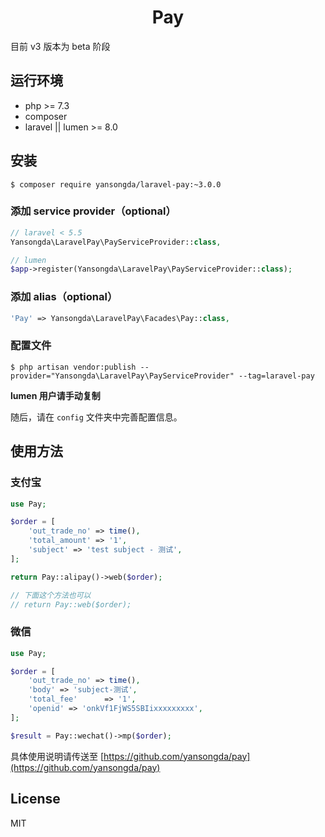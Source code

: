 <h1 align="center">Pay</h1>

目前 v3 版本为 beta 阶段

## 运行环境

- php >= 7.3
- composer
- laravel || lumen >= 8.0

## 安装

```Shell
$ composer require yansongda/laravel-pay:~3.0.0
```

### 添加 service provider（optional）

```PHP
// laravel < 5.5
Yansongda\LaravelPay\PayServiceProvider::class,

// lumen
$app->register(Yansongda\LaravelPay\PayServiceProvider::class);
```

### 添加 alias（optional）

```PHP
'Pay' => Yansongda\LaravelPay\Facades\Pay::class,
```

### 配置文件

```Shell
$ php artisan vendor:publish --provider="Yansongda\LaravelPay\PayServiceProvider" --tag=laravel-pay
```

**lumen 用户请手动复制**

随后，请在 `config` 文件夹中完善配置信息。

## 使用方法

### 支付宝

```PHP
use Pay;

$order = [
    'out_trade_no' => time(),
    'total_amount' => '1',
    'subject' => 'test subject - 测试',
];

return Pay::alipay()->web($order);

// 下面这个方法也可以
// return Pay::web($order);
```

### 微信

```PHP
use Pay;

$order = [
    'out_trade_no' => time(),
    'body' => 'subject-测试',
    'total_fee'      => '1',
    'openid' => 'onkVf1FjWS5SBIixxxxxxxxx',
];

$result = Pay::wechat()->mp($order);

```

具体使用说明请传送至 [https://github.com/yansongda/pay](https://github.com/yansongda/pay)

## License

MIT
